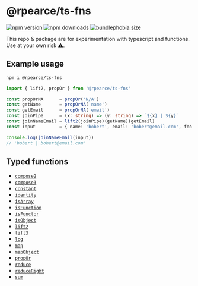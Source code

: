 # @rpearce/ts-fns

[![npm version](https://img.shields.io/npm/v/@rpearce/ts-fns.svg?style=flat-square)](https://www.npmjs.com/package/@rpearce/ts-fns) [![npm downloads](https://img.shields.io/npm/dm/@rpearce/ts-fns.svg?style=flat-square)](https://www.npmjs.com/package/@rpearce/ts-fns) [![bundlephobia size](https://flat.badgen.net/bundlephobia/minzip/@rpearce/ts-fns)](https://bundlephobia.com/result?p=@rpearce/ts-fns)

This repo & package are for experimentation with typescript and functions. Use
at your own risk :warning:.

## Example usage

```sh
npm i @rpearce/ts-fns
```

```ts
import { lift2, propOr } from '@rpearce/ts-fns'

const propOrNA      = propOr('N/A')
const getName       = propOrNA('name')
const getEmail      = propOrNA('email')
const joinPipe      = (x: string) => (y: string) => `${x} | ${y}`
const joinNameEmail = lift2(joinPipe)(getName)(getEmail)
const input         = { name: 'bobert', email: 'bobert@email.com', foo: 'bar' }

console.log(joinNameEmail(input))
// 'bobert | bobert@email.com'
```

## Typed functions

* [`compose2`](./source/compose2.ts)
* [`compose3`](./source/compose3.ts)
* [`constant`](./source/constant.ts)
* [`identity`](./source/identity.ts)
* [`isArray`](./source/isArray.ts)
* [`isFunction`](./source/isFunction.ts)
* [`isFunctor`](./source/isFunctor.ts)
* [`isObject`](./source/isObject.ts)
* [`lift2`](./source/lift2.ts)
* [`lift3`](./source/lift3.ts)
* [`log`](./source/log.ts)
* [`map`](./source/map.ts)
* [`mapObject`](./source/mapObject.ts)
* [`propOr`](./source/propOr.ts)
* [`reduce`](./source/reduce.ts)
* [`reduceRight`](./source/.ts)
* [`sum`](./source/.ts)
